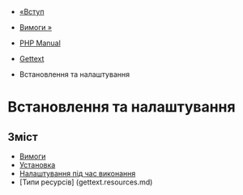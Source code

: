 - [«Вступ](intro.gettext.md)
- [Вимоги »](gettext.requirements.md)

- [PHP Manual](index.md)
- [Gettext](book.gettext.md)
-   Встановлення та налаштування

# Встановлення та налаштування

## Зміст

- [Вимоги](gettext.requirements.md)
- [Установка](gettext.installation.md)
- [Налаштування під час виконання](gettext.configuration.md)
- [Типи ресурсів] (gettext.resources.md)
